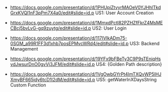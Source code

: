 - <https://docs.google.com/presentation/d/1PHUpiZtvyrMAOeV0YJHhlTkdGrxKVQl1nF3pPm7X4a0/edit#slide=id.p> US1: User Account Creation


 - <https://docs.google.com/presentation/d/1MmxdPctl82PZHZfFkrZ4MsMECBcj5bvLvG-gq9zuytg/edit#slide=id.p> US2: User Login


 - <https://docs.google.com/presentation/d/117IVlkADm75-0SGM_a99R1FF3d1xhb7posEPMvcWRd4/edit#slide=id.p> US3: Backend Management


 - <https://docs.google.com/presentation/d/19YFx9bFBeTy3C9P9sTEniqHsvdJwsurDnO0gvVj3JFM/edit#slide=id.p> US4: {Golden Path description}


 - <https://docs.google.com/presentation/d/1VgOwbGYrPt4ImTXQvWP5IHJXmyBF665jdy6tcD1l2dM/edit#slide=id.p> US5: getWaterInXDaysString Custom Function
